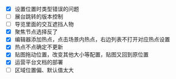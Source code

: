 - [x] 设置位置时类型错误的问题
- [ ] 展台跳转的版本控制
- [ ] 导览里面的交互遮挡人物
- [x] 聚焦节点选择反了
- [x] 编辑器添加热点，点击场景内热点，右边列表不打开对应热点设置
- [x] 热点不点确定不更新
- [x] 贴图拖动位置，改变其他大小等配置，贴图又回到原位置
- [x] 运营平台文档的部署
- [ ] 区域位置偏、默认值太大